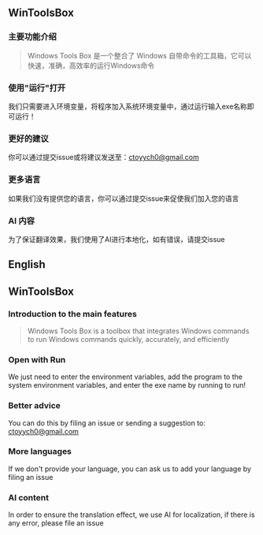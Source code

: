 ## WinToolsBox
### 主要功能介绍
>Windows Tools Box 是一个整合了 Windows 自带命令的工具箱，它可以快速，准确，高效率的运行Windows命令</br>
### 使用"运行"打开
我们只需要进入环境变量，将程序加入系统环境变量中，通过运行输入exe名称即可运行！</br>
### 更好的建议
你可以通过提交issue或将建议发送至：ctoyych0@gmail.com</br>
### 更多语言
如果我们没有提供您的语言，你可以通过提交issue来促使我们加入您的语言</br>
### AI 内容
为了保证翻译效果，我们使用了AI进行本地化，如有错误，请提交issue

## English
## WinToolsBox
### Introduction to the main features
> Windows Tools Box is a toolbox that integrates Windows commands to run Windows commands quickly, accurately, and efficiently</br>
### Open with Run
We just need to enter the environment variables, add the program to the system environment variables, and enter the exe name by running to run! </br>
### Better advice
You can do this by filing an issue or sending a suggestion to: ctoyych0@gmail.com</br>
### More languages
If we don't provide your language, you can ask us to add your language by filing an issue</br>
### AI content
In order to ensure the translation effect, we use AI for localization, if there is any error, please file an issue

